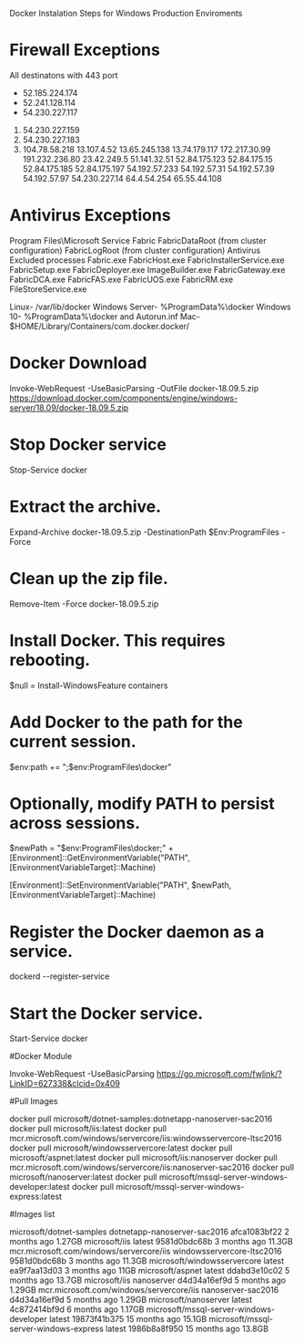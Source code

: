 ﻿Docker Instalation Steps for Windows Production Enviroments

# Firewall Exceptions

All destinatons with 443 port

* 52.185.224.174
* 52.241.128.114
* 54.230.227.117
1. 54.230.227.159
2. 54.230.227.183
3. 104.78.58.218
13.107.4.52
13.65.245.138
13.74.179.117
172.217.30.99
191.232.236.80
23.42.249.5
51.141.32.51
52.84.175.123
52.84.175.15
52.84.175.185
52.84.175.197
54.192.57.233
54.192.57.31
54.192.57.39
54.192.57.97
54.230.227.14
64.4.54.254
65.55.44.108

# Antivirus Exceptions

Program Files\Microsoft Service Fabric
FabricDataRoot (from cluster configuration)
FabricLogRoot (from cluster configuration)
Antivirus Excluded processes
Fabric.exe
FabricHost.exe
FabricInstallerService.exe
FabricSetup.exe
FabricDeployer.exe
ImageBuilder.exe
FabricGateway.exe
FabricDCA.exe
FabricFAS.exe
FabricUOS.exe
FabricRM.exe
FileStoreService.exe

Linux- /var/lib/docker
Windows Server- %ProgramData%\docker
Windows 10- %ProgramData%\docker and Autorun.inf
Mac- $HOME/Library/Containers/com.docker.docker/

# Docker Download

Invoke-WebRequest -UseBasicParsing -OutFile docker-18.09.5.zip https://download.docker.com/components/engine/windows-server/18.09/docker-18.09.5.zip

# Stop Docker service
Stop-Service docker
    
# Extract the archive.
Expand-Archive docker-18.09.5.zip -DestinationPath $Env:ProgramFiles -Force

# Clean up the zip file.
Remove-Item -Force docker-18.09.5.zip

# Install Docker. This requires rebooting.
$null = Install-WindowsFeature containers

# Add Docker to the path for the current session.
$env:path += ";$env:ProgramFiles\docker"

# Optionally, modify PATH to persist across sessions.
$newPath = "$env:ProgramFiles\docker;" +
[Environment]::GetEnvironmentVariable("PATH",
[EnvironmentVariableTarget]::Machine)

[Environment]::SetEnvironmentVariable("PATH", $newPath,
[EnvironmentVariableTarget]::Machine)

# Register the Docker daemon as a service.
dockerd --register-service

# Start the Docker service.
Start-Service docker

#Docker Module

Invoke-WebRequest -UseBasicParsing https://go.microsoft.com/fwlink/?LinkID=627338&clcid=0x409

#Pull Images

docker pull microsoft/dotnet-samples:dotnetapp-nanoserver-sac2016
docker pull microsoft/iis:latest
docker pull mcr.microsoft.com/windows/servercore/iis:windowsservercore-ltsc2016
docker pull microsoft/windowsservercore:latest
docker pull microsoft/aspnet:latest
docker pull microsoft/iis:nanoserver
docker pull mcr.microsoft.com/windows/servercore/iis:nanoserver-sac2016
docker pull microsoft/nanoserver:latest
docker pull microsoft/mssql-server-windows-developer:latest
docker pull microsoft/mssql-server-windows-express:latest

#Images list

microsoft/dotnet-samples                                         dotnetapp-nanoserver-sac2016   afca1083bf22        2 months ago        1.27GB
microsoft/iis                                                    latest                         9581d0bdc68b        3 months ago        11.3GB
mcr.microsoft.com/windows/servercore/iis                         windowsservercore-ltsc2016     9581d0bdc68b        3 months ago        11.3GB
microsoft/windowsservercore                                      latest                         ea9f7aa13d03        3 months ago        11GB
microsoft/aspnet                                                 latest                         ddabd3e10c02        5 months ago        13.7GB
microsoft/iis                                                    nanoserver                     d4d34a16ef9d        5 months ago        1.29GB
mcr.microsoft.com/windows/servercore/iis                         nanoserver-sac2016             d4d34a16ef9d        5 months ago        1.29GB
microsoft/nanoserver                                             latest                         4c872414bf9d        6 months ago        1.17GB
microsoft/mssql-server-windows-developer                         latest                         19873f41b375        15 months ago       15.1GB
microsoft/mssql-server-windows-express                           latest                         1986b8a8f950        15 months ago       13.8GB
